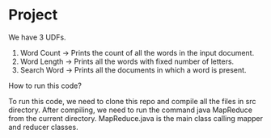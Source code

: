 # Project
We have 3 UDFs. 
 1. Word Count -> Prints the count of all the words in the input document. 
 2. Word Length -> Prints all the words with fixed number of letters.
 3. Search Word -> Prints all the documents in which a word is present.
 
 How to run this code?
 
 
To run this code, we need to clone this repo and compile all the files in src directory. After compiling, we need to run the command java MapReduce from the current directory. MapReduce.java is the main class calling mapper and reducer classes.
      
